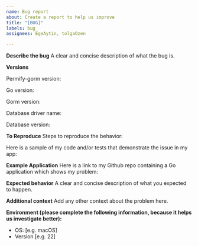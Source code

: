 ```yaml
---
name: Bug report
about: Create a report to help us improve
title: "[BUG]"
labels: bug
assignees: EgeAytin, tolgaOzen

---
```


**Describe the bug**
A clear and concise description of what the bug is.

**Versions**

Permify-gorm version:

Go version:

Gorm version:

Database driver name:

Database version:

**To Reproduce**
Steps to reproduce the behavior:

Here is a sample of my code and/or tests that demonstrate the issue in my app:

**Example Application**
Here is a link to my Github repo containing a Go application which shows my problem:

**Expected behavior**
A clear and concise description of what you expected to happen.

**Additional context**
Add any other context about the problem here.

**Environment (please complete the following information, because it helps us investigate better):**
 - OS: [e.g. macOS]
 - Version [e.g. 22]
